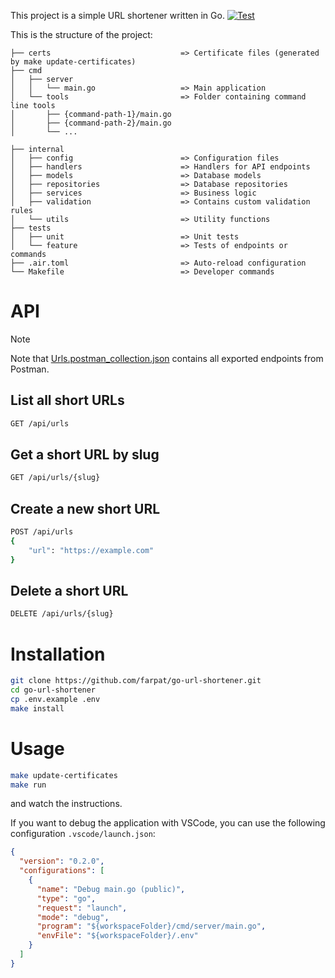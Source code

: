 This project is a simple URL shortener written in Go.
[![Test](https://github.com/farpat/go-url-shortener/workflows/Test/badge.svg)](https://github.com/farpat/go-url-shortener/actions)

This is the structure of the project:
```
├── certs                             => Certificate files (generated by make update-certificates)
├── cmd
│   ├── server
│   │   └── main.go                   => Main application
│   └── tools                         => Folder containing command line tools
│       ├── {command-path-1}/main.go
│       ├── {command-path-2}/main.go
│       └── ...

├── internal
│   ├── config                        => Configuration files
│   ├── handlers                      => Handlers for API endpoints
│   ├── models                        => Database models
│   ├── repositories                  => Database repositories
│   ├── services                      => Business logic
│   ├── validation                    => Contains custom validation rules
│   └── utils                         => Utility functions
├── tests
│   ├── unit                          => Unit tests
│   └── feature                       => Tests of endpoints or commands
├── .air.toml                         => Auto-reload configuration
└── Makefile                          => Developer commands
```

# API
> [!NOTE]  
> Note that [Urls.postman_collection.json](Urls.postman_collection.json) contains all exported endpoints from Postman.

## List all short URLs
```sh
GET /api/urls
```

## Get a short URL by slug
```sh
GET /api/urls/{slug}
```

## Create a new short URL
```sh
POST /api/urls
{
    "url": "https://example.com"
}
```

## Delete a short URL
```sh
DELETE /api/urls/{slug}
```

# Installation
```sh
git clone https://github.com/farpat/go-url-shortener.git
cd go-url-shortener
cp .env.example .env
make install
```

# Usage
```sh
make update-certificates
make run
```
and watch the instructions.

If you want to debug the application with VSCode, you can use the following configuration `.vscode/launch.json`:
```json
{
  "version": "0.2.0",
  "configurations": [
    {
      "name": "Debug main.go (public)",
      "type": "go",
      "request": "launch",
      "mode": "debug",
      "program": "${workspaceFolder}/cmd/server/main.go",
      "envFile": "${workspaceFolder}/.env"
    }
  ]
}
```
